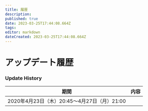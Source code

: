 ```yaml
---
title: 履歴
description: 
published: true
date: 2023-03-25T17:44:08.664Z
tags: 
editor: markdown
dateCreated: 2023-03-25T17:44:08.664Z
---
```


# アップデート履歴
### Update History

|期間|内容|
|---|---|
|2020年4月23日（木）20:45～4月27日（月）21:00||